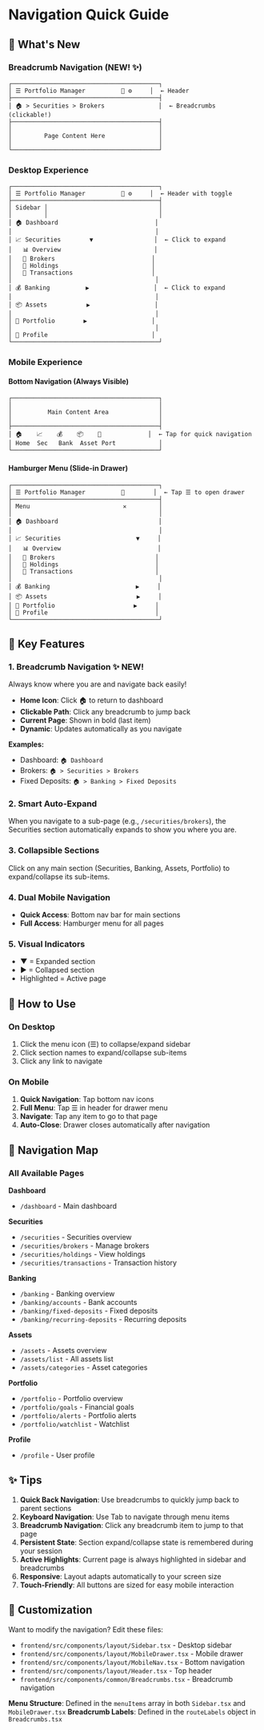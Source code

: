 # Navigation Quick Guide

## 🎯 What's New

### Breadcrumb Navigation (NEW! ✨)
```
┌─────────────────────────────────────────┐
│ ☰ Portfolio Manager          👤 ⚙️     │  ← Header
├─────────────────────────────────────────┤
│ 🏠 > Securities > Brokers               │  ← Breadcrumbs (clickable!)
├─────────────────────────────────────────┤
│                                         │
│         Page Content Here               │
│                                         │
└─────────────────────────────────────────┘
```

### Desktop Experience
```
┌─────────────────────────────────────────┐
│ ☰ Portfolio Manager          👤 ⚙️     │  ← Header with toggle
├─────────────────────────────────────────┤
│ Sidebar │                               │
│         │                               │
│ 🏠 Dashboard                           │
│                                        │
│ 📈 Securities        ▼                 │  ← Click to expand
│   📊 Overview                          │
│   💼 Brokers                           │
│   🛒 Holdings                          │
│   🔄 Transactions                      │
│                                        │
│ 💰 Banking          ▶                  │  ← Click to expand
│                                        │
│ 📦 Assets           ▶                  │
│                                        │
│ 🥧 Portfolio        ▶                  │
│                                        │
│ 👤 Profile                             │
└─────────────────────────────────────────┘
```

### Mobile Experience

#### Bottom Navigation (Always Visible)
```
┌─────────────────────────────────────────┐
│                                         │
│          Main Content Area              │
│                                         │
├─────────────────────────────────────────┤
│ 🏠    📈    💰    📦    🥧             │  ← Tap for quick navigation
│ Home  Sec   Bank  Asset Port            │
└─────────────────────────────────────────┘
```

#### Hamburger Menu (Slide-in Drawer)
```
┌─────────────────────────────────────────┐
│ ☰ Portfolio Manager          👤        │  ← Tap ☰ to open drawer
├─────────────────────────────────────────┤
│ Menu                          ✕         │
│                                         │
│ 🏠 Dashboard                            │
│                                         │
│ 📈 Securities                     ▼     │
│   📊 Overview                           │
│   💼 Brokers                            │
│   🛒 Holdings                           │
│   🔄 Transactions                       │
│                                         │
│ 💰 Banking                        ▶     │
│ 📦 Assets                         ▶     │
│ 🥧 Portfolio                      ▶     │
│ 👤 Profile                              │
└─────────────────────────────────────────┘
```

## 🚀 Key Features

### 1. **Breadcrumb Navigation** ✨ NEW!
Always know where you are and navigate back easily!
- **Home Icon**: Click 🏠 to return to dashboard
- **Clickable Path**: Click any breadcrumb to jump back
- **Current Page**: Shown in bold (last item)
- **Dynamic**: Updates automatically as you navigate

**Examples:**
- Dashboard: `🏠 Dashboard`
- Brokers: `🏠 > Securities > Brokers`
- Fixed Deposits: `🏠 > Banking > Fixed Deposits`

### 2. **Smart Auto-Expand**
When you navigate to a sub-page (e.g., `/securities/brokers`), the Securities section automatically expands to show you where you are.

### 3. **Collapsible Sections**
Click on any main section (Securities, Banking, Assets, Portfolio) to expand/collapse its sub-items.

### 4. **Dual Mobile Navigation**
- **Quick Access**: Bottom nav bar for main sections
- **Full Access**: Hamburger menu for all pages

### 5. **Visual Indicators**
- ▼ = Expanded section
- ▶ = Collapsed section
- Highlighted = Active page

## 📱 How to Use

### On Desktop
1. Click the menu icon (☰) to collapse/expand sidebar
2. Click section names to expand/collapse sub-items
3. Click any link to navigate

### On Mobile
1. **Quick Navigation**: Tap bottom nav icons
2. **Full Menu**: Tap ☰ in header for drawer menu
3. **Navigate**: Tap any item to go to that page
4. **Auto-Close**: Drawer closes automatically after navigation

## 🎨 Navigation Map

### All Available Pages

**Dashboard**
- `/dashboard` - Main dashboard

**Securities**
- `/securities` - Securities overview
- `/securities/brokers` - Manage brokers
- `/securities/holdings` - View holdings
- `/securities/transactions` - Transaction history

**Banking**
- `/banking` - Banking overview
- `/banking/accounts` - Bank accounts
- `/banking/fixed-deposits` - Fixed deposits
- `/banking/recurring-deposits` - Recurring deposits

**Assets**
- `/assets` - Assets overview
- `/assets/list` - All assets list
- `/assets/categories` - Asset categories

**Portfolio**
- `/portfolio` - Portfolio overview
- `/portfolio/goals` - Financial goals
- `/portfolio/alerts` - Portfolio alerts
- `/portfolio/watchlist` - Watchlist

**Profile**
- `/profile` - User profile

## ✨ Tips

1. **Quick Back Navigation**: Use breadcrumbs to quickly jump back to parent sections
2. **Keyboard Navigation**: Use Tab to navigate through menu items
3. **Breadcrumb Navigation**: Click any breadcrumb item to jump to that page
4. **Persistent State**: Section expand/collapse state is remembered during your session
5. **Active Highlights**: Current page is always highlighted in sidebar and breadcrumbs
6. **Responsive**: Layout adapts automatically to your screen size
7. **Touch-Friendly**: All buttons are sized for easy mobile interaction

## 🔧 Customization

Want to modify the navigation? Edit these files:
- `frontend/src/components/layout/Sidebar.tsx` - Desktop sidebar
- `frontend/src/components/layout/MobileDrawer.tsx` - Mobile drawer
- `frontend/src/components/layout/MobileNav.tsx` - Bottom navigation
- `frontend/src/components/layout/Header.tsx` - Top header
- `frontend/src/components/common/Breadcrumbs.tsx` - Breadcrumb navigation

**Menu Structure**: Defined in the `menuItems` array in both `Sidebar.tsx` and `MobileDrawer.tsx`
**Breadcrumb Labels**: Defined in the `routeLabels` object in `Breadcrumbs.tsx`


